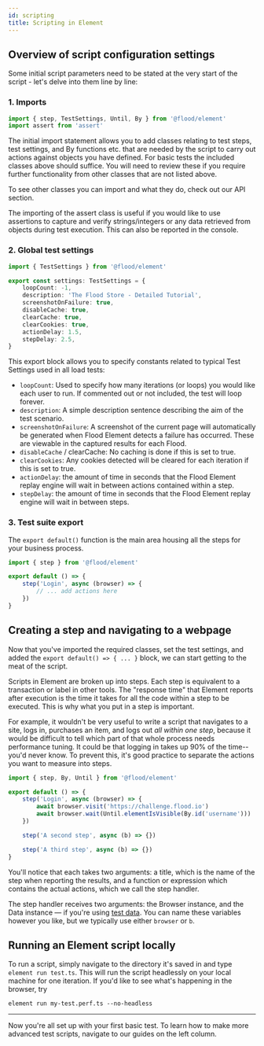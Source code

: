 ```yaml
---
id: scripting
title: Scripting in Element
---
```


## Overview of script configuration settings

Some initial script parameters need to be stated at the very start of the script - let's delve into them line by line:

### 1. Imports

```ts title="my-test.perf.ts"
import { step, TestSettings, Until, By } from '@flood/element'
import assert from 'assert'
```

The initial import statement allows you to add classes relating to test steps, test settings, and By functions etc. that are needed by the script to carry out actions against objects you have defined. For basic tests the included classes above should suffice. You will need to review these if you require further functionality from other classes that are not listed above.

To see other classes you can import and what they do, check out our API section.

The importing of the assert class is useful if you would like to use assertions to capture and verify strings/integers or any data retrieved from objects during test execution. This can also be reported in the console.

### 2. Global test settings

```ts title="my-test.perf.ts"
import { TestSettings } from '@flood/element'

export const settings: TestSettings = {
	loopCount: -1,
	description: 'The Flood Store - Detailed Tutorial',
	screenshotOnFailure: true,
	disableCache: true,
	clearCache: true,
	clearCookies: true,
	actionDelay: 1.5,
	stepDelay: 2.5,
}
```

This export block allows you to specify constants related to typical Test Settings used in all load tests:

- `loopCount`: Used to specify how many iterations (or loops) you would like each user to run. If commented out or not included, the test will loop forever.
- `description`: A simple description sentence describing the aim of the test scenario.
- `screenshotOnFailure`: A screenshot of the current page will automatically be generated when Flood Element detects a failure has occurred. These are viewable in the captured results for each Flood.
- `disableCache` / clearCache: No caching is done if this is set to true.
- `clearCookies`: Any cookies detected will be cleared for each iteration if this is set to true.
- `actionDelay`: the amount of time in seconds that the Flood Element replay engine will wait in between actions contained within a step.
- `stepDelay`: the amount of time in seconds that the Flood Element replay engine will wait in between steps.

### 3. Test suite export

The `export default()` function is the main area housing all the steps for your business process.

```ts title="my-test.perf.ts"
import { step } from '@flood/element'

export default () => {
	step('Login', async (browser) => {
		// ... add actions here
	})
}
```

## Creating a step and navigating to a webpage

Now that you've imported the required classes, set the test settings, and added the `export default() => { ... }` block, we can start getting to the meat of the script.

Scripts in Element are broken up into steps. Each step is equivalent to a transaction or label in other tools. The "response time" that Element reports after execution is the time it takes for all the code within a step to be executed. This is why what you put in a step is important.

For example, it wouldn't be very useful to write a script that navigates to a site, logs in, purchases an item, and logs out _all within one step_, because it would be difficult to tell which part of that whole process needs performance tuning. It could be that logging in takes up 90% of the time-- you'd never know. To prevent this, it's good practice to separate the actions you want to measure into steps.

```ts title="my-test.perf.ts"
import { step, By, Until } from '@flood/element'

export default () => {
	step('Login', async (browser) => {
		await browser.visit('https://challenge.flood.io')
		await browser.wait(Until.elementIsVisible(By.id('username')))
	})

	step('A second step', async (b) => {})

	step('A third step', async (b) => {})
}
```

You'll notice that each takes two arguments: a title, which is the name of the step when reporting the results, and a function or expression which contains the actual actions, which we call the step handler.

The step handler receives two arguments: the Browser instance, and the Data instance — if you're using [test data](test-data.md). You can name these variables however you like, but we typically use either `browser` or `b`.

## Running an Element script locally

To run a script, simply navigate to the directory it's saved in and type `element run test.ts`. This will run the script headlessly on your local machine for one iteration. If you'd like to see what's happening in the browser, try

```shell
element run my-test.perf.ts --no-headless
```

---

Now you're all set up with your first basic test. To learn how to make more advanced test scripts, navigate to our guides on the left column.

